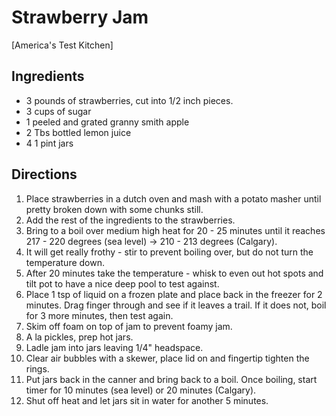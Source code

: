 # Strawberry Jam

[America's Test Kitchen]

## Ingredients
* 3 pounds of strawberries, cut into 1/2 inch pieces.
* 3 cups of sugar
* 1 peeled and grated granny smith apple
* 2 Tbs bottled lemon juice
* 4 1 pint jars

## Directions
1. Place strawberries in a dutch oven and mash with a potato masher until pretty broken down with some chunks still.
2. Add the rest of the ingredients to the strawberries.
3. Bring to a boil over medium high heat for 20 - 25 minutes until it reaches 217 - 220 degrees (sea level) -> 210 - 213 degrees (Calgary).
4. It will get really frothy - stir to prevent boiling over, but do not turn the temperature down.
5. After 20 minutes take the temperature - whisk to even out hot spots and tilt pot to have a nice deep pool to test against.
6. Place 1 tsp of liquid on a frozen plate and place back in the freezer for 2 minutes.  Drag finger through and see if it leaves a trail. If it does not, boil for 3 more minutes, then test again.
7. Skim off foam on top of jam to prevent foamy jam.
8. A la pickles, prep hot jars.
9. Ladle jam into jars leaving 1/4" headspace.
10. Clear air bubbles with a skewer, place lid on and fingertip tighten the rings.
11. Put jars back in the canner and bring back to a boil.  Once boiling, start timer for 10 minutes (sea level) or 20 minutes (Calgary).
12. Shut off heat and let jars sit in water for another 5 minutes.
